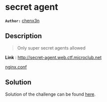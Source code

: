 # secret agent

**`Author:`** [chenx3n](https://github.com/malikDaCoda)

## Description

> Only super secret agents allowed

**Link** : http://secret-agent.web.ctf.microclub.net  

[nginx.conf](nginx.conf)

## Solution

Solution of the challenge can be found [here](solution/).
